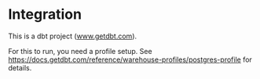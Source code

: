 # Integration

This is a dbt project (www.getdbt.com).

For this to run, you need a profile setup. See https://docs.getdbt.com/reference/warehouse-profiles/postgres-profile for details.